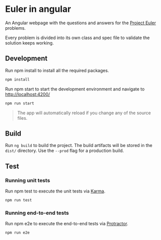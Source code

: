 # Euler in angular

An Angular webpage with the questions and answers for the [Project Euler](https://projecteuler.net/) problems.

Every problem is divided into its own class and spec file to validate the solution keeps working.

## Development

Run npm install to install all the required packages.

```sh
npm install
```

Run npm start to start the development environment and navigate to <http://localhost:4200/>

```sh
npm run start
```

> The app will automatically reload if you change any of the source files.

## Build

Run `ng build` to build the project. The build artifacts will be stored in the `dist/` directory. Use the `--prod` flag for a production build.

## Test

### Running unit tests

Run npm test to execute the unit tests via [Karma](https://karma-runner.github.io).

```sh
npm run test
```

### Running end-to-end tests

Run npm e2e to execute the end-to-end tests via [Protractor](http://www.protractortest.org/).

```sh
npm run e2e
```
